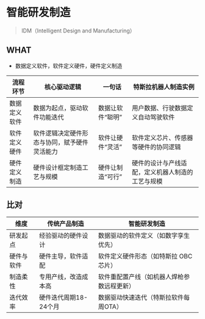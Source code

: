 # 智能研发制造
> IDM（Intelligent Design and Manufacturing）

## WHAT
* 数据定义软件，软件定义硬件，硬件定义制造

| 流程环节 | 核心驱动逻辑 | 一句话 | 特斯拉机器人制造实例 |
| - | - | - | - |
| 数据定义软件 | 数据为起点，驱动软件功能迭代 | 数据让软件“聪明” | 用户数据、行驶数据定义自动驾驶软件 |
| 软件定义硬件 | 软件逻辑决定硬件形态与协同，赋予硬件灵活能力 | 软件让硬件“灵活” | 软件定义芯片、传感器等硬件的协同逻辑 |
| 硬件定义制造 | 硬件设计框定制造工艺与规模 | 硬件让制造“可行” | 硬件的设计与产线适配，定义机器人制造的工艺与规模 |

## 比对
| 维度 | 传统产品制造 | 智能研发制造 |
| - | - | - |
| 研发起点 | 经验驱动的硬件设计 | 数据驱动的软件定义（如数字孪生优先） |
| 硬件与软件 | 硬件主导，软件适配 | 软件定义硬件形态（如特斯拉 OBC 芯片） |
| 制造柔性 | 专用产线，改造成本高 | 软件重配置产线（如机器人焊枪参数远程更新） |
| 迭代效率 | 硬件迭代周期18-24个月 | 数据驱动快速迭代（特斯拉软件每周OTA） |